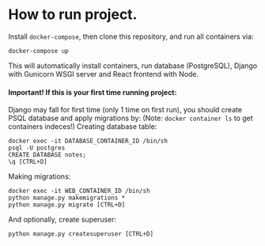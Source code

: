 # How to run project.
Install `docker-compose`, then clone this repository, and run all containers via:
```commandLine
docker-compose up
```
This will automatically install containers, run database (PostgreSQL),  Django with Gunicorn WSGI server and React frontend with Node.
#### Important! If this is your first time running project:
Django may fall for first time (only 1 time on first run), you should create PSQL database and apply migrations by:
(Note: `docker container ls` to get containers indeces!)
Creating database table:
```commandLine
docker exec -it DATABASE_CONTAINER_ID /bin/sh
psql -U postgres
CREATE DATABASE notes;
\q [CTRL+D]
```
Making migrations:
```commandLine
docker exec -it WEB_CONTAINER_ID /bin/sh
python manage.py makemigrations *
python manage.py migrate [CTRL+D]
```
And optionally, create superuser:
```commandLine
python manage.py createsuperuser [CTRL+D]
```